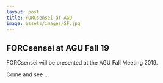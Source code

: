 ```yaml
---
layout: post
title: FORCsensei at AGU
image: assets/images/SF.jpg
---
```

 <h2> FORCsensei at AGU Fall 19 </h2>
 <p>FORCsensei will be presented at the AGU Fall Meeting 2019.</p>
 
 <p>Come and see ...</p>
